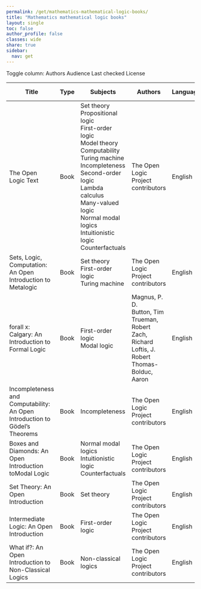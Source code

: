 ```yaml
---
permalink: /get/mathematics-mathematical-logic-books/
title: "Mathematics mathematical logic books"
layout: single
toc: false
author_profile: false
classes: wide
share: true
sidebar:
  nav: get
---
```


<div class="table_cols_toggles">
Toggle column: <a class="toggle-vis btn btn--danger" data-column="3">Authors</a> <a class="toggle-vis btn btn--danger" data-column="5">Audience</a> <a class="toggle-vis btn btn--danger" data-column="8">Last checked</a> <a class="toggle-vis btn btn--danger" data-column="9">License</a>
</div>
<table class="display" style="width:100%">
<thead>
<tr>
    <th>Title</th>
    <th>Type</th>
    <th>Subjects</th>
    <th>Authors</th>
    <th>Language</th>
    <th>Audience</th>
    <th>Reviews</th>
    <th>URLs</th>
    <th>Last checked</th>
    <th>License</th>
</tr>
</thead>
<tbody>
<tr>
    <td>The Open Logic Text</td>
    <td>Book</td>
    <td>Set theory<br>Propositional logic<br>First-order logic<br>Model theory<br>Computability<br>Turing machine<br>Incompleteness<br>Second-order logic<br>Lambda calculus<br>Many-valued logic<br>Normal modal logics<br>Intuitionistic logic<br>Counterfactuals</td>
    <td>The Open Logic Project contributors</td>
    <td>English</td>
    <td>Undergrad</td>
    <td></td>
    <td><a href="https://builds.openlogicproject.org/open-logic-complete.pdf" target="_blank" class="btn btn--primary">PDF</a><br><a href="https://openlogicproject.org/" target="_blank" class="btn btn--warning">Site</a></td>
    <td>2023-11-19</td>
    <td>CC BY 4.0 DEED</td>
</tr>
<tr>
    <td>Sets, Logic, Computation: An Open Introduction to Metalogic</td>
    <td>Book</td>
    <td>Set theory<br>First-order logic<br>Turing machine</td>
    <td>The Open Logic Project contributors</td>
    <td>English</td>
    <td>Undergrad</td>
    <td></td>
    <td><a href="https://slc.openlogicproject.org/slc-screen.pdf" target="_blank" class="btn btn--primary">PDF</a><br><a href="https://slc.openlogicproject.org" target="_blank" class="btn btn--warning">Site</a></td>
    <td>2023-11-19</td>
    <td>CC BY 4.0 DEED</td>
</tr>
<tr>
    <td>forall x: Calgary: An Introduction to Formal Logic</td>
    <td>Book</td>
    <td>First-order logic<br>Modal logic</td>
    <td>Magnus, P. D.<br>Button, Tim<br>Trueman, Robert<br>Zach, Richard<br>Loftis, J. Robert<br>Thomas-Bolduc, Aaron</td>
    <td>English</td>
    <td>Undergrad</td>
    <td></td>
    <td><a href="https://forallx.openlogicproject.org/forallxyyc.pdf" target="_blank" class="btn btn--primary">PDF</a><br><a href="https://forallx.openlogicproject.org" target="_blank" class="btn btn--warning">Site</a></td>
    <td>2023-11-19</td>
    <td>CC BY 4.0 DEED</td>
</tr>
<tr>
    <td>Incompleteness and Computability: An Open Introduction to Gödel’s Theorems</td>
    <td>Book</td>
    <td>Incompleteness</td>
    <td>The Open Logic Project contributors</td>
    <td>English</td>
    <td>Undergrad</td>
    <td></td>
    <td><a href="https://ic.openlogicproject.org/ic-screen.pdf" target="_blank" class="btn btn--primary">PDF</a><br><a href="https://ic.openlogicproject.org" target="_blank" class="btn btn--warning">Site</a></td>
    <td>2023-11-19</td>
    <td>CC BY 4.0 DEED</td>
</tr>
<tr>
    <td>Boxes and Diamonds: An Open Introduction toModal Logic</td>
    <td>Book</td>
    <td>Normal modal logics<br>Intuitionistic logic<br>Counterfactuals</td>
    <td>The Open Logic Project contributors</td>
    <td>English</td>
    <td>Undergrad</td>
    <td></td>
    <td><a href="https://bd.openlogicproject.org/bd-screen.pdf" target="_blank" class="btn btn--primary">PDF</a><br><a href="https://bd.openlogicproject.org" target="_blank" class="btn btn--warning">Site</a></td>
    <td>2023-11-19</td>
    <td>CC BY 4.0 DEED</td>
</tr>
<tr>
    <td>Set Theory: An Open Introduction</td>
    <td>Book</td>
    <td>Set theory</td>
    <td>The Open Logic Project contributors</td>
    <td>English</td>
    <td>Undergrad</td>
    <td></td>
    <td><a href="https://st.openlogicproject.org/settheory-screen.pdf" target="_blank" class="btn btn--primary">PDF</a><br><a href="https://builds.openlogicproject.org/courses/set-theory/" target="_blank" class="btn btn--warning">Site</a></td>
    <td>2023-11-19</td>
    <td>CC BY 4.0 DEED</td>
</tr>
<tr>
    <td>Intermediate Logic: An Open Introduction</td>
    <td>Book</td>
    <td>First-order logic</td>
    <td>The Open Logic Project contributors</td>
    <td>English</td>
    <td>Undergrad</td>
    <td></td>
    <td><a href="https://builds.openlogicproject.org/courses/intermediate-logic/il-screen.pdf" target="_blank" class="btn btn--primary">PDF</a><br><a href="https://builds.openlogicproject.org/courses/intermediate-logic/" target="_blank" class="btn btn--warning">Site</a></td>
    <td>2023-11-19</td>
    <td>CC BY 4.0 DEED</td>
</tr>
<tr>
    <td>What if?: An Open Introduction to Non-Classical Logics</td>
    <td>Book</td>
    <td>Non-classical logics</td>
    <td>The Open Logic Project contributors</td>
    <td>English</td>
    <td>Undergrad</td>
    <td></td>
    <td><a href="https://builds.openlogicproject.org/courses/what-if/wi-screen.pdf" target="_blank" class="btn btn--primary">PDF</a><br><a href="https://builds.openlogicproject.org/courses/what-if/" target="_blank" class="btn btn--warning">Site</a></td>
    <td>2023-11-19</td>
    <td>CC BY 4.0 DEED</td>
</tr>
<tfoot>
<tr>
    <td></td>
    <td></td>
    <td></td>
    <td></td>
    <td></td>
    <td></td>
    <td></td>
    <td></td>
    <td></td>
    <td></td>
</tr>
</tfoot>

